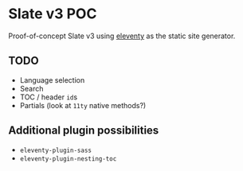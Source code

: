 # Slate v3 POC

Proof-of-concept Slate v3 using [eleventy](https://www.11ty.dev/) as the static site generator.

## TODO

* Language selection
* Search
* TOC / header `id`s
* Partials (look at `11ty` native methods?)

## Additional plugin possibilities

* `eleventy-plugin-sass`
* `eleventy-plugin-nesting-toc`
